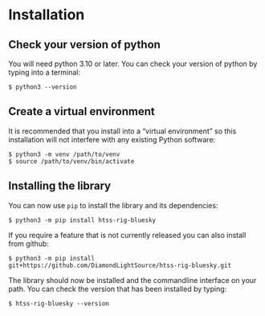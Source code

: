 # Installation

## Check your version of python

You will need python 3.10 or later. You can check your version of python by
typing into a terminal:

```
$ python3 --version
```

## Create a virtual environment

It is recommended that you install into a “virtual environment” so this
installation will not interfere with any existing Python software:

```
$ python3 -m venv /path/to/venv
$ source /path/to/venv/bin/activate
```

## Installing the library

You can now use `pip` to install the library and its dependencies:

```
$ python3 -m pip install htss-rig-bluesky
```

If you require a feature that is not currently released you can also install
from github:

```
$ python3 -m pip install git+https://github.com/DiamondLightSource/htss-rig-bluesky.git
```

The library should now be installed and the commandline interface on your path.
You can check the version that has been installed by typing:

```
$ htss-rig-bluesky --version
```
